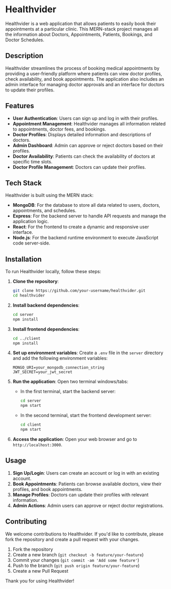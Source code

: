 # Healthvider

Healthvider is a web application that allows patients to easily book their appointments at a particular clinic. This MERN-stack project manages all the information about Doctors, Appointments, Patients, Bookings, and Doctor Schedules.

## Description

Healthvider streamlines the process of booking medical appointments by providing a user-friendly platform where patients can view doctor profiles, check availability, and book appointments. The application also includes an admin interface for managing doctor approvals and an interface for doctors to update their profiles.

## Features

- **User Authentication**: Users can sign up and log in with their profiles.
- **Appointment Management**: Healthvider manages all information related to appointments, doctor fees, and bookings.
- **Doctor Profiles**: Displays detailed information and descriptions of doctors.
- **Admin Dashboard**: Admin can approve or reject doctors based on their profiles.
- **Doctor Availability**: Patients can check the availability of doctors at specific time slots.
- **Doctor Profile Management**: Doctors can update their profiles.

## Tech Stack

Healthvider is built using the MERN stack:

- **MongoDB**: For the database to store all data related to users, doctors, appointments, and schedules.
- **Express**: For the backend server to handle API requests and manage the application logic.
- **React**: For the frontend to create a dynamic and responsive user interface.
- **Node.js**: For the backend runtime environment to execute JavaScript code server-side.

## Installation

To run Healthvider locally, follow these steps:

1. **Clone the repository**:
    ```bash
    git clone https://github.com/your-username/healthvider.git
    cd healthvider
    ```

2. **Install backend dependencies**:
    ```bash
    cd server
    npm install
    ```

3. **Install frontend dependencies**:
    ```bash
    cd ../client
    npm install
    ```

4. **Set up environment variables**:
    Create a `.env` file in the `server` directory and add the following environment variables:
    ```plaintext
    MONGO_URI=your_mongodb_connection_string
    JWT_SECRET=your_jwt_secret
    ```

5. **Run the application**:
    Open two terminal windows/tabs:
    - In the first terminal, start the backend server:
        ```bash
        cd server
        npm start
        ```
    - In the second terminal, start the frontend development server:
        ```bash
        cd client
        npm start
        ```

6. **Access the application**:
    Open your web browser and go to `http://localhost:3000`.

## Usage

1. **Sign Up/Login**: Users can create an account or log in with an existing account.
2. **Book Appointments**: Patients can browse available doctors, view their profiles, and book appointments.
3. **Manage Profiles**: Doctors can update their profiles with relevant information.
4. **Admin Actions**: Admin users can approve or reject doctor registrations.

## Contributing

We welcome contributions to Healthvider. If you'd like to contribute, please fork the repository and create a pull request with your changes.

1. Fork the repository
2. Create a new branch (`git checkout -b feature/your-feature`)
3. Commit your changes (`git commit -am 'Add some feature'`)
4. Push to the branch (`git push origin feature/your-feature`)
5. Create a new Pull Request


Thank you for using Healthvider!
